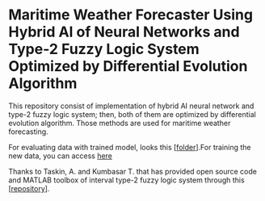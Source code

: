 # Maritime Weather Forecaster Using Hybrid AI of Neural Networks and Type-2 Fuzzy Logic System Optimized by Differential Evolution Algorithm


This repository consist of implementation of hybrid AI neural network and type-2 fuzzy logic system; then, both of them are optimized by differential evolution algorithm. Those methods are used for maritime weather forecasting.

For evaluating data with trained model, looks this [[folder](https://github.com/mrifkikurniawan/Maritime-Weather-Forecaster/tree/master/evaluate "folder")].For training the new data, you can access [here](https://github.com/mrifkikurniawan/Maritime-Weather-Forecaster/tree/master/training "here")


Thanks to Taskin, A. and Kumbasar T. that has provided open source code and MATLAB toolbox of interval type-2 fuzzy logic system through this [[repository](https://github.com/ahmettaskin/type-2-fuzzy-logic-systems-matlab-toolbox "repository")].